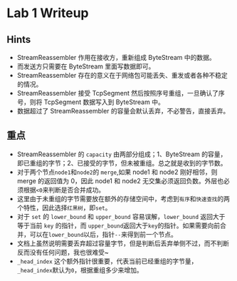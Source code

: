 # Lab 1 Writeup

## Hints

- StreamReassembler 作用在接收方，重新组成 ByteStream 中的数据。
- 而发送方只需要在 ByteStream 里面写数据即可。
- StreamReassembler 存在的意义在于网络包可能丢失、重发或者各种不稳定的情况。
- StreamReassembler 接受 TcpSegment 然后按照序号重组，一旦确认了序号，则将 TcpSegment 数据写入到 ByteStream 中。
- 数据超过了 StreamReassembler 的容量会默认丢弃，不必警告，直接丢弃。

## 重点

- StreamReassembler 的 `capacity` 由两部分组成；1、ByteStream 的容量，即已重组的字节；2、已接受的字节，但未被重组。总之就是收到的字节数。
- 对于两个节点`node1`和`node2`的 `merge`,如果 node1 和 node2 刚好相邻，则 merge 的返回值为 0，因此 node1 和 node2 无交集必须返回负数。外层也必须根据`<0`来判断是否合并成功。
- 这里由于未重组的字节需要放在额外的存储空间中，考虑到`有序`和`快速查找`的两个特性，因此选择`红黑树`，即`set`。
- 对于 `set` 的 `lower_bound` 和 `upper_bound` 容易误解，`lower_bound` 返回大于等于当前 `key` 的指针，而
  `upper_bound`返回大于`key`的指针。如果需要向前合并，可以在`lower_bound`以后，指针`--`来得到前一个节点。
- 文档上虽然说明需要丢弃超过容量字节，但是判断后丢弃单侧不过，而不判断反而没有任何问题，我也很难受~
- `_head_index` 这个额外指针很重要，代表当前已经重组的字节量，`_head_index`默认为`0`，根据重组多少来增加。
